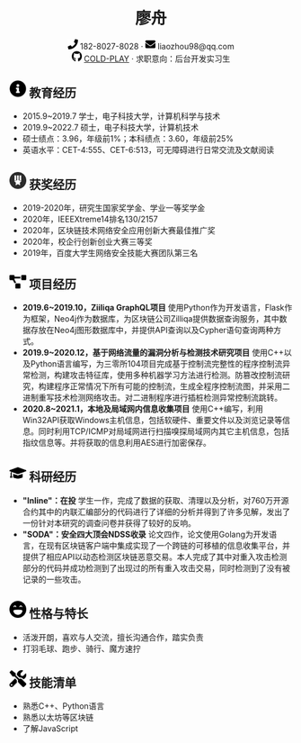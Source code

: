  <center>
     <h1>廖舟</h1>
     <div>
         <span>
             <img src="assets/phone-solid.svg" width="18px">
             182-8027-8028
         </span>
         ·
         <span>
             <img src="assets/envelope-solid.svg" width="18px">
             liaozhou98@qq.com
         </span>
         <br>
         <span>
             <img src="assets/github-brands.svg" width="18px">
             <a href="https://github.com/COLD-PLAY">COLD-PLAY</a>
         </span>
         ·
         <span>
             求职意向：后台开发实习生
         </span>
     </div>
 </center>

 ## <img src="assets/info-circle-solid.svg" width="30px"> 教育经历
 - 2015.9~2019.7 学士，电子科技大学，计算机科学与技术
 - 2019.9~2022.7 硕士，电子科技大学，计算机技术
 - 硕士绩点：3.96，年级前1%；本科绩点：3.60，年级前25%
 - 英语水平：CET-4:555、CET-6:513，可无障碍进行日常交流及文献阅读

## <img src="assets/reward.svg" width="30px"> 获奖经历
- 2019-2020年，研究生国家奖学金、学业一等奖学金
- 2020年，IEEEXtreme14排名130/2157
- 2020年，区块链技术网络安全应用创新大赛最佳推广奖
- 2020年，校企行创新创业大赛三等奖
- 2019年，百度大学生网络安全技能大赛团队第三名

## <img src="assets/project-diagram-solid.svg" width="30px"> 项目经历
- **2019.6~2019.10，Ziiliqa GraphQL项目**
  使用Python作为开发语言，Flask作为框架，Neo4j作为数据库，为区块链公司Zilliqa提供数据查询服务，其中数据存放在Neo4j图形数据库中，并提供API查询以及Cypher语句查询两种方式。
- **2019.9~2020.12，基于网络流量的漏洞分析与检测技术研究项目**
  使用C++以及Python语言编写，为三零所104项目完成基于控制流完整性的程序控制流异常检测，构建攻击特征库，使用多种机器学习方法进行检测。防篡改控制流研究，构建程序正常情况下所有可能的控制流，生成全程序控制流图，并采用二进制重写技术检测网络攻击。对二进制程序进行插桩检测异常控制流跳转。
- **2020.8~2021.1，本地及局域网内信息收集项目**
  使用C++编写，利用Win32API获取Windows主机信息，包括软硬件、重要文件以及浏览记录等信息。同时利用TCP/ICMP对局域网进行扫描嗅探局域网内其它主机信息，包括指纹信息等。并将获取的信息利用AES进行加密保存。

## <img src="assets/research.svg" width="30px"> 科研经历
- **"Inline"：在投**
  学生一作，完成了数据的获取、清理以及分析，对760万开源合约其中的内联汇编部分的代码进行了详细的分析并得到了许多见解，发出了一份针对本研究的调查问卷并获得了较好的反响。
- **"SODA"：安全四大顶会NDSS收录**
  论文四作，论文使用Golang为开发语言，在现有区块链客户端中集成实现了一个跨链的可移植的信息收集平台，并提供了相应API以动态检测区块链恶意交易。本人完成了其中对重入攻击检测部分的代码并成功检测到了出现过的所有重入攻击交易，同时检测到了没有被记录的一些攻击。

## <img src="assets/feature-spec.svg" width="30px"> 性格与特长
- 活泼开朗，喜欢与人交流，擅长沟通合作，踏实负责
- 打羽毛球、跑步、骑行、魔方速拧

## <img src="assets/tools-solid.svg" width="30px"> 技能清单
- 熟悉C++、Python语言
- 熟悉以太坊等区块链
- 了解JavaScript